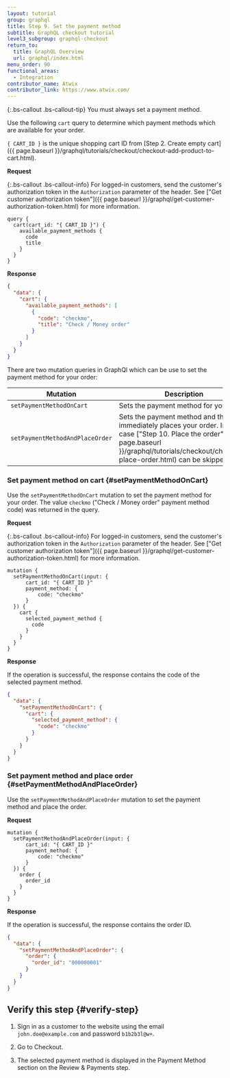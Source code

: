 ```yaml
---
layout: tutorial
group: graphql
title: Step 9. Set the payment method
subtitle: GraphQL checkout tutorial
level3_subgroup: graphql-checkout
return_to:
  title: GraphQL Overview
  url: graphql/index.html
menu_order: 90
functional_areas:
  - Integration
contributor_name: Atwix
contributor_link: https://www.atwix.com/
---
```


{:.bs-callout .bs-callout-tip}
You must always set a payment method.

Use the following `cart` query to determine which payment methods which are available for your order.

`{ CART_ID }` is the unique shopping cart ID from [Step 2. Create empty cart]({{ page.baseurl }}/graphql/tutorials/checkout/checkout-add-product-to-cart.html).

**Request**

{:.bs-callout .bs-callout-info}
For logged-in customers, send the customer's authorization token in the `Authorization` parameter of the header. See ["Get customer authorization token"]({{ page.baseurl }}/graphql/get-customer-authorization-token.html) for more information.

```text
query {
  cart(cart_id: "{ CART_ID }") {
    available_payment_methods {
      code
      title
    }
  }
}
```

**Response**

```json
{
  "data": {
    "cart": {
      "available_payment_methods": [
        {
          "code": "checkmo",
          "title": "Check / Money order"
        }
      ]
    }
  }
}
```

There are two mutation queries in GraphQl which can be use to set the payment method for your order:

|Mutation|Description|
|--- |--- |
|`setPaymentMethodOnCart`|Sets the payment method for your order|
|`setPaymentMethodAndPlaceOrder`|Sets the payment method and then immediately places your order. In this case ["Step 10. Place the order"]({{ page.baseurl }}/graphql/tutorials/checkout/checkout-place-order.html) can be skipped|

### Set payment method on cart {#setPaymentMethodOnCart}

Use the `setPaymentMethodOnCart` mutation to set the payment method for your order. The value `checkmo` ("Check / Money order" payment method code) was returned in the query.

**Request**

{:.bs-callout .bs-callout-info}
For logged-in customers, send the customer's authorization token in the `Authorization` parameter of the header. See ["Get customer authorization token"]({{ page.baseurl }}/graphql/get-customer-authorization-token.html) for more information.

```text
mutation {
  setPaymentMethodOnCart(input: {
      cart_id: "{ CART_ID }"
      payment_method: {
          code: "checkmo"
      }
  }) {
    cart {
      selected_payment_method {
        code
      }
    }
  }
}
```

**Response**

If the operation is successful, the response contains the code of the selected payment method.

```json
{
  "data": {
    "setPaymentMethodOnCart": {
      "cart": {
        "selected_payment_method": {
          "code": "checkmo"
        }
      }
    }
  }
}
```

### Set payment method and place order {#setPaymentMethodAndPlaceOrder}

Use the `setPaymentMethodAndPlaceOrder` mutation to set the payment method and place the order.

**Request**

```text
mutation {
  setPaymentMethodAndPlaceOrder(input: {
      cart_id: "{ CART_ID }"
      payment_method: {
          code: "checkmo"
      }
  }) {
    order {
      order_id
    }
  }
}
```

**Response**

If the operation is successful, the response contains the order ID.

```json
{
  "data": {
    "setPaymentMethodAndPlaceOrder": {
      "order": {
        "order_id": "000000001"
      }
    }
  }
}
```

## Verify this step {#verify-step}

1. Sign in as a customer to the website using the email `john.doe@example.com` and password `b1b2b3l@w+`.

2. Go to Checkout.

3. The selected payment method is displayed in the Payment Method section on the Review & Payments step.
